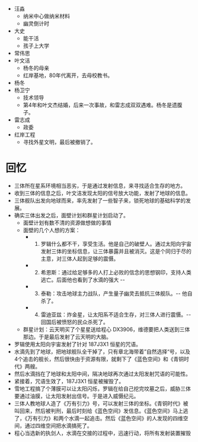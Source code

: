 - 汪淼
	- 纳米中心做纳米材料
	- 幽灵倒计时
- 大史
	- 能干活
	- 孩子上大学
- 常伟思
- 叶文洁
	- 杨冬的母亲
	- 红岸基地，80年代离开，去母校教书。
- 杨冬
- 杨卫宁
	- 技术领导
	- 第4年和叶文杰结婚，后来一次事故，和雷志成双双遇难。杨冬是遗腹子。
- 雷志成
	- 政委
- 红岸工程
	- 寻找外星文明，最后被撤销了。

# 回忆
- 三体所在星系环境相当恶劣，于是通过发射信息，来寻找适合生存的地方。
- 收到三体的信息之后，叶文洁发现太阳的信号放大功能，发射了地球的信息。
- 三体舰队出发向地球而来，率先发射了一些智子来，锁死地球的基础科学的发展。
- 确实三体出发之后，面壁计划和群星计划启动了。
	- 面壁计划有数不清的资源做想做的事情
	- 面壁的几个人想的方案：
		- 1. 罗辑什么都不干，享受生活。他是自己的破壁人。通过太阳向宇宙发射三体的坐标信息，让三体暴露并且被消灭。这是个同归于尽的主意，对三体人起到足够的震慑。
		- 2. 希恩斯：通过给足够多的人打上必败的信念的思想钢印，支持人类逃亡。后面他也看到了水滴的强大 -- 
		- 3. 泰勒：攻击地球主力战队，产生量子幽灵去抵抗三体舰队。-- 他自杀了。
		- 4. 雷迪亚兹：炸金星，让太阳系不适合生存，对三体人进行震慑。-- 回国后被愤怒的民众杀死了。
	- 群星计划：云天明买了个星星送给程心 DX3906，维德要把人类送到三体那边。于是最后发射了云天明的大脑。
- 罗辑使用太阳向宇宙发射了针对 187J3X1 恒星的咒语。
- 水滴先到了地球，把地球舰队全干掉了，只有章北海带着”自然选择“号，以及4个追击的舰长，然后很快由于资源有限，就剩下了《蓝色空间》和《青铜时代》两艘。
- 然后水滴挡在了地球和太阳中间，隔决地球再次通过太阳发射咒语的可能性。
- 紧接着，咒语生效了，187J3X1 恒星被摧毁了。
- 雪地工程搞了个薄膜可以让太阳闪烁，罗辑在给自己挖完坟墓之后，威胁三体要通过油膜，让太阳发射出信号。于是进入威慑纪元。
- 三体人教地球人造了《万有引力》号，可以发射三体的坐标。《青铜时代》被叫回来，然后被判刑，最后时刻给《蓝色空间》发信息。《蓝色空间》马上逃了，《万有引力》和两个水滴一起追击。然后《蓝色空间》的人发现的四维空间，通过四维空间把水滴搞死了。
- 程心当选新的执剑人，水滴在交接的过程中，迅速行动，将所有发射装置摧毁